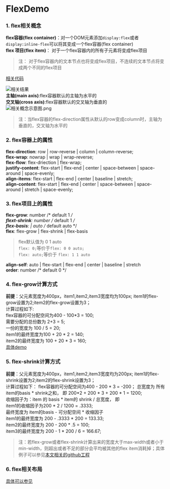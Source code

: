 # FlexDemo
### 1. flex相关概念
**flex容器(flex container)**：对一个DOM元素添加```display:flex```或者```display:inline-flex```可以将其变成一个flex容器(flex container)  
**flex 项目(flex item)**： 对于一个flex容器内的所有子元素将变成flex项目  
>注： 对于flex容器内的文本节点也将变成flex项目，不连续的文本节点将变成两个不同的flex项目  
  
[相关代码]((https://github.com/zhangjing28/FlexDemo/blob/master/page/flexWithText.html) )  

![相关结果](https://upload-images.jianshu.io/upload_images/12275615-6ffaa5b0cf20032d.png?imageMogr2/auto-orient/strip%7CimageView2/2/w/1240)  
**主轴(main axis)**:flex容器默认的主轴为水平的  
**交叉轴(cross axis)**:flex容器默认的交叉轴为垂直的  
![相关概念示意图.png](https://upload-images.jianshu.io/upload_images/12275615-187a7930c0f5580b.png?imageMogr2/auto-orient/strip%7CimageView2/2/w/1240)  
>注：当flex容器的flex-direction属性从默认的row变成column时，主轴为垂直的，交叉轴为水平的  
### 2. flex容器上的属性  
**flex-direction**: row | row-reverse | column | column-reverse;  
**flex-wrap**: nowrap | wrap | wrap-reverse;  
**flex-flow**: flex-driection | flex-wrap;  
**justify-content**: flex-start | flex-end | center | space-between | space-around | space-evenly;  
**align-items**: flex-start | flex-end | center | baseline | stretch;  
**align-content**: flex-start | flex-end | center | space-between | space-around | stretch | space-evenly;  
### 3. flex项目上的属性  
**flex-grow**: number /* default 1 */  
**flext-shrink**: number /* default 1 */  
**flex-basis**: <length> | auto /* default auto */  
**flex**: flex-grow | flex-shrink | flex-basis  
> flex默认值为 0 1 auto  
```flex: 0;```等价于```flex: 0 0 auto;```  
```flex: auto;```等价于 ```flex: 1 1 auto```  
  
**align-self**: auto | flex-start | flex-end | center | baseline | stretch  
**order**: number /*  default  0 */  
### 4. flex-grow计算方式  
**前提**：父元素宽度为400px，item1,item2,item3宽度均为100px; item1的flex-grow设置为2;item2的flex-grow设置为3；  
计算过程如下:  
flex容器的可分配空间为400 - 100*3 = 100;  
需要分配的总份数为 2+3 = 5;  
一份的宽度为 100 / 5 = 20;  
item1的最终宽度为100 + 20 * 2 = 140;  
item2的最终宽度为 100 + 20 * 3 = 160;   
[具体demo]()  
### 5. flex-shrink计算方式  
**前提**：父元素宽度为400px，item1,item2,item3宽度均为200px; item1的flex-shrink设置为2;item2的flex-shrink设置为3；  
计算过程如下：
flex容器的可分配空间为400 - 200 * 3 = -200；
总宽度为 所有item的basis * shrink之和，  即
200*2 + 200 * 3 + 200 * 1 = 1200;  
收缩因子为：item 的 basis * item的 shrink / 总宽度，  即  
item1的收缩因子为200 * 2 / 1200 = .3333;  
最终宽度为 item的basis - 可分配空间 * 收缩因子    
item1的最终宽度为 200 - .3333 * 200 = 133.33;  
item2的最终宽度为 200 -  200 * .5 = 100;   
item3的最终宽度为 200 - 1 * 200 / 6 = 166.67;  

> 注：若flex-grow或者flex-shrink计算出来的宽度大于max-width或者小于min-width，则超出或者不足的部分会平均被其他的flex item消耗掉；具体例子可以参见[本文相关的github工程](https://github.com/zhangjing28/FlexDemo)    

### 6. flex相关布局 
[具体可以参见](https://github.com/zhangjing28/FlexDemo/tree/master/layoutPage)
